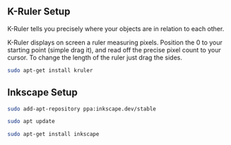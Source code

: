 ## K-Ruler Setup
K-Ruler tells you precisely where your objects are in relation to each other.

K-Ruler displays on screen a ruler measuring pixels. Position the 0 to your starting point (simple drag it), and read off the precise pixel count to your cursor. To change the length of the ruler just drag the sides.

```bash
sudo apt-get install kruler
```
## Inkscape Setup

```bash
sudo add-apt-repository ppa:inkscape.dev/stable
```

```bash
sudo apt update
```

```bash
sudo apt-get install inkscape

```
